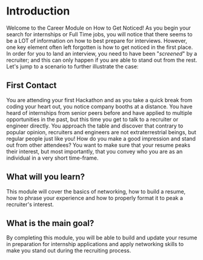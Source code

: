 # Introduction

Welcome to the Career Module on How to Get Noticed! As you begin your search for internships or Full Time jobs, you will notice that there seems to be a LOT of information on how to best prepare for interviews. However, one key element often left forgotten is how to get noticed in the first place. In order for you to land an interview, you need to have been "*screened*" by a recruiter; and this can only happen if you are able to stand out from the rest. Let's jump to a scenario to further illustrate the case: 

## First Contact

You are attending your first Hackathon and as you take a quick break from coding your heart out, you notice company booths at a distance. You have heard of internships from senior peers before and have applied to multiple opportunities in the past, but this time you get to talk to a recruiter or engineer directly. You approach the table and discover that contrary to popular opinion, recruiters and engineers are not extraterrestrial beings, but regular people just like you! How do you make a good impression and stand out from other attendees? You want to make sure that your resume peaks their interest, but most importantly, that you convey who you are as an individual in a very short time-frame.

## What will you learn?

This module will cover the basics of networking, how to build a resume, how to phrase your experience and how to properly format it to peak a recruiter's interest.

## What is the main goal?

By completing this module, you will be able to build and update your resume in preparation for internship applications and apply networking skills to make you stand out during the recruiting process.


